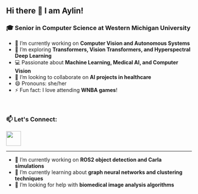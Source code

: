 
## Hi there 👋 I am Aylin! 

### 🎓 Senior in Computer Science at Western Michigan University  
- 🔭 I’m currently working on **Computer Vision and Autonomous Systems**  
- 🌱 I’m exploring **Transformers, Vision Transformers, and Hyperspectral Deep Learning**  
- 💻 Passionate about **Machine Learning, Medical AI, and Computer Vision**  
- 👯 I’m looking to collaborate on **AI projects in healthcare**  
- 😄 Pronouns: she/her  
- ⚡ Fun fact: I love attending **WNBA games**!  

<br/>

### 📫 Let's Connect:
<a href="https://www.linkedin.com/in/aylin-aytemiz-b8a650183/"><img src="https://www.vectorlogo.zone/logos/linkedin/linkedin-icon.svg" width="40" height="40"/></a>

---

- 🔭 I’m currently working on **ROS2 object detection and Carla simulations**  
- 🌱 I’m currently learning about **graph neural networks and clustering techniques**  
- 🤔 I’m looking for help with **biomedical image analysis algorithms**
